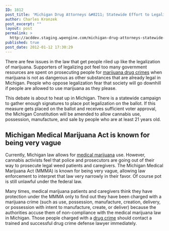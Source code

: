 ```yaml
---
ID: 1812
post_title: 'Michigan Drug Attorneys &#8211; Statewide Effort to Legalize Marijuana Launched in Michigan'
author: Charles Kronzek
post_excerpt: ""
layout: post
permalink: >
  http://acddev.staging.wpengine.com/michigan-drug-attorneys-statewide-effort-to-legalize-marijuana-launched-in-michigan.html
published: true
post_date: 2012-01-12 17:30:29
---
```

There are few issues in the law that get people riled up like the legalization of marijuana. Supporters of legalizing pot feel too many government resources are spent on prosecuting people for <a title="Michigan Marijuana Attorneys" href="http://acddev.staging.wpengine.com/marijuana.html">marijuana drug crimes</a> when marijuana is not as dangerous as other substances that are already legal in Michigan. People who oppose legalization fear that society will go downhill if people are allowed to use marijuana as they please.

This debate is about to heat up in Michigan. There is a statewide campaign to gather enough signatures to place pot legalization on the ballot. If this measure gets placed on the ballot and receives sufficient voter approval, the Michigan Constitution will be amended to allow cannabis use, possession, manufacture, and sale by people who are at least 21 years old.


<h2>Michigan Medical Marijuana Act is known for being very vague</h2>

Currently, Michigan law allows for <a title="Michigan Medical Marijuana Attorneys" href="http://acddev.staging.wpengine.com/medical-marijuana.html">medical marijuana</a> use. However, cannabis activists feel that police and prosecutors are going out of their way to prosecute legal weed patients and caregivers. The Michigan Medical Marijuana Act (MMMA) is known for being very vague, allowing law enforcement to interpret that law very narrowly in their favor. Of course pot is still unlawful under the federal law.

Many times, medical marijuana patients and caregivers think they have protection under the MMMA only to find out they have been charged with a marijuana crime (such as use, possession, manufacture, creation, delivery, or possession with intent to manufacture, create, or deliver) because the authorities accuse them of non-compliance with the medical marijuana law in Michigan. Those people charged with a <a title="Drug Crimes Attorneys" href="http://acddev.staging.wpengine.com/other-drug-crimes.html">drug crime</a> should contact a trained and successful drug crime defense lawyer immediately.